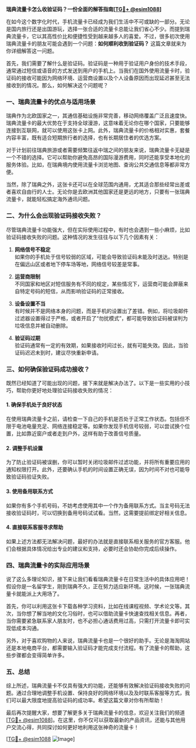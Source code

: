 **瑞典流量卡怎么收验证码？一份全面的解答指南[[TG💪+ @esim1088](https://t.me/s/esim1088)]**

在如今这个数字化时代，手机流量卡已经成为我们生活中不可或缺的一部分。无论是国内旅行还是出国游玩，选择一张合适的流量卡总能让我们省心不少。而提到瑞典流量卡，它以其高性价比和便捷性受到越来越多人的喜爱。不过，很多初次使用瑞典流量卡的朋友可能会遇到一个问题：**如何顺利收到验证码？** 这篇文章就来为你详细解答这一问题。

首先，我们需要了解什么是验证码。验证码是一种用于验证用户身份的技术手段，通常通过短信或语音的方式发送到用户的手机上。当我们在国外使用流量卡时，验证码的接收可能因为网络环境、运营商设置以及个人设备原因而出现延迟甚至无法接收到的情况。那么，如何解决这个问题呢？

### 一、瑞典流量卡的优点与适用场景

瑞典作为北欧国家之一，其通信基础设施非常完善，移动网络覆盖广泛且速度快。瑞典流量卡的最大优势在于支持全球漫游，这意味着无论你在哪个国家，只要能够连接到互联网，就可以使用这张卡上网。此外，瑞典流量卡的价格相对实惠，套餐内容丰富，既有适合短期旅行者的选择，也有长期居住者的优选方案。

对于计划前往瑞典旅游或者需要频繁往返中瑞之间的朋友来说，瑞典流量卡无疑是一个不错的选择。它可以帮助你避免高昂的国际漫游费用，同时还能享受本地化的服务体验。比如，在瑞典境内使用流量卡浏览地图、查询公共交通信息等都非常方便。

当然，除了瑞典之外，这张卡还可以在全球范围内通用，尤其适合那些经常出差或者喜欢自由行的人士。无论你是去欧洲其他国家还是更远的地方，只要有一张瑞典流量卡，就能轻松搞定海外通讯问题。

### 二、为什么会出现验证码接收失败？

尽管瑞典流量卡功能强大，但在实际使用过程中，有时也会遇到一些小麻烦，比如验证码接收失败的问题。这种情况的发生往往与以下几个因素有关：

1. **网络信号不稳定**  
   如果你的手机处于信号较弱的区域，可能会导致验证码未能及时送达。特别是在偏远山区或者地下停车场等地，网络信号较差是常事。

2. **运营商限制**  
   不同国家和地区对短信服务有不同的规定，某些情况下，运营商可能会屏蔽来自特定号码的短信，从而影响验证码的正常接收。

3. **设备设置不当**  
   有时候并不是网络本身的问题，而是手机的设置出了差错。例如，将垃圾邮件过滤器设置得过于严格，或者开启了“勿扰模式”，都可能导致验证码被误判为垃圾信息并被自动删除。

4. **验证码过期**  
   验证码通常有一定的有效期，如果接收时间过长，就有可能失效。因此，当验证码迟迟未到时，建议尽快重新申请。

### 三、如何确保验证码成功接收？

既然已经知道了可能出现的问题，接下来就是解决办法了。以下是一些实用的小技巧，帮助你更好地处理验证码接收失败的情况：

#### 1. 确保手机处于良好状态
在使用瑞典流量卡之前，请检查一下自己的手机是否处于正常工作状态。包括但不限于电池电量充足、网络连接稳定等。如果你发现手机信号较弱，可以尝试换个位置，比如靠近窗户或者走到户外，这样有助于改善信号质量。

#### 2. 调整手机设置
为了防止验证码被误删，你可以暂时关闭垃圾邮件过滤功能，并将所有重要应用的通知权限打开。此外，还要确认手机的时间设置正确无误，因为时间不对也可能导致验证码验证失败。

#### 3. 使用备用联系方式
如果你有多个手机号码，不妨考虑使用其中一个作为备用联系方式。当主号码无法接收验证码时，可以切换到备用号码试试看。当然，这需要提前绑定好相关信息。

#### 4. 直接联系客服寻求帮助
如果上述方法都无法解决问题，最好的办法就是直接联系相关服务的官方客服。他们会根据具体情况给出专业的建议和支持，必要时还会协助你完成后续操作。

### 四、瑞典流量卡的实际应用场景

说了这么多理论知识，接下来让我们看看瑞典流量卡在日常生活中的具体应用吧！假设你是一名留学生，刚到瑞典不久，正在努力适应新环境。这时候，一张瑞典流量卡就能派上大用场了。

首先，你可以利用这张卡下载各种学习资料，比如在线课程视频、学术论文等。其次，当你想了解当地的文化习俗时，也可以借助流量卡快速查找相关信息。再者，当你需要紧急联系家人朋友时，也不必担心通话费用过高，只需打开流量卡即可实现低成本沟通。

另外，对于喜欢购物的人来说，瑞典流量卡也是一个很好的助手。无论是海淘网站还是本地电商平台，都需要输入验证码才能完成支付流程。有了流量卡的帮助，这些步骤都会变得简单许多。

### 五、总结

综上所述，瑞典流量卡不仅具有强大的功能，还能够有效解决验证码接收失败的问题。通过合理地调整手机设置、保持良好的网络环境以及及时联系客服等方式，我们可以最大限度地提高验证码的成功率。希望这篇文章对你有所帮助！

最后再次提醒大家，想要了解更多关于瑞典流量卡的信息，欢迎关注我们的频道[[TG💪+ @esim1088](https://t.me/s/esim1088)]。在这里，你不仅可以获取最新的产品资讯，还能与其他用户交流心得，共同探讨如何更好地利用这张神奇的流量卡！

[[TG💪+ @esim1088](https://t.me/s/esim1088) ![Image](https://i.postimg.cc/4NQfJmqS/Snipaste-2025-05-13-00-14-12.png)]